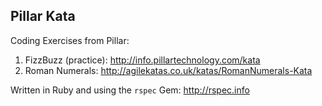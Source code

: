 ## Pillar Kata
Coding Exercises from Pillar:

 1. FizzBuzz (practice): http://info.pillartechnology.com/kata
 2. Roman Numerals: http://agilekatas.co.uk/katas/RomanNumerals-Kata
 
Written in Ruby and using the `rspec` Gem: http://rspec.info

